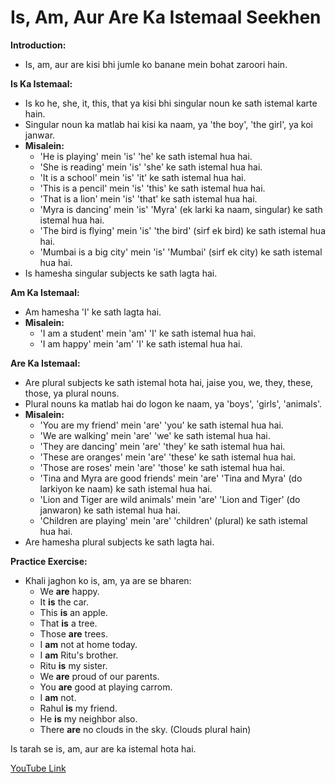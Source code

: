 # Is, Am, Aur Are Ka Istemaal Seekhen

**Introduction:**

*   Is, am, aur are kisi bhi jumle ko banane mein bohat zaroori hain.

**Is Ka Istemaal:**

*   Is ko he, she, it, this, that ya kisi bhi singular noun ke sath istemal karte hain.
*   Singular noun ka matlab hai kisi ka naam, ya 'the boy', 'the girl', ya koi janwar.
*   **Misalein:**
    *   'He is playing' mein 'is' 'he' ke sath istemal hua hai.
    *   'She is reading' mein 'is' 'she' ke sath istemal hua hai.
    *   'It is a school' mein 'is' 'it' ke sath istemal hua hai.
    *   'This is a pencil' mein 'is' 'this' ke sath istemal hua hai.
    *   'That is a lion' mein 'is' 'that' ke sath istemal hua hai.
    *   'Myra is dancing' mein 'is' 'Myra' (ek larki ka naam, singular) ke sath istemal hua hai.
    *   'The bird is flying' mein 'is' 'the bird' (sirf ek bird) ke sath istemal hua hai.
    *   'Mumbai is a big city' mein 'is' 'Mumbai' (sirf ek city) ke sath istemal hua hai.
*   Is hamesha singular subjects ke sath lagta hai.

**Am Ka Istemaal:**

*   Am hamesha 'I' ke sath lagta hai.
*   **Misalein:**
    *   'I am a student' mein 'am' 'I' ke sath istemal hua hai.
    *   'I am happy' mein 'am' 'I' ke sath istemal hua hai.

**Are Ka Istemaal:**

*   Are plural subjects ke sath istemal hota hai, jaise you, we, they, these, those, ya plural nouns.
*   Plural nouns ka matlab hai do logon ke naam, ya 'boys', 'girls', 'animals'.
*   **Misalein:**
    *   'You are my friend' mein 'are' 'you' ke sath istemal hua hai.
    *   'We are walking' mein 'are' 'we' ke sath istemal hua hai.
    *   'They are dancing' mein 'are' 'they' ke sath istemal hua hai.
    *   'These are oranges' mein 'are' 'these' ke sath istemal hua hai.
    *   'Those are roses' mein 'are' 'those' ke sath istemal hua hai.
    *   'Tina and Myra are good friends' mein 'are' 'Tina and Myra' (do larkiyon ke naam) ke sath istemal hua hai.
    *   'Lion and Tiger are wild animals' mein 'are' 'Lion and Tiger' (do janwaron) ke sath istemal hua hai.
    *   'Children are playing' mein 'are' 'children' (plural) ke sath istemal hua hai.
*   Are hamesha plural subjects ke sath lagta hai.

**Practice Exercise:**

*   Khali jaghon ko is, am, ya are se bharen:
    *   We **are** happy.
    *   It **is** the car.
    *   This **is** an apple.
    *   That **is** a tree.
    *   Those **are** trees.
    *   I **am** not at home today.
    *   I **am** Ritu's brother.
    *   Ritu **is** my sister.
    *   We **are** proud of our parents.
    *   You **are** good at playing carrom.
    *   I **am** not.
    *   Rahul **is** my friend.
    *   He **is** my neighbor also.
    *   There **are** no clouds in the sky. (Clouds plural hain)

Is tarah se is, am, aur are ka istemal hota hai.

[YouTube Link](https://youtu.be/zhnHimX9_g0?si=VBK_vF4kYlVKLcZO)